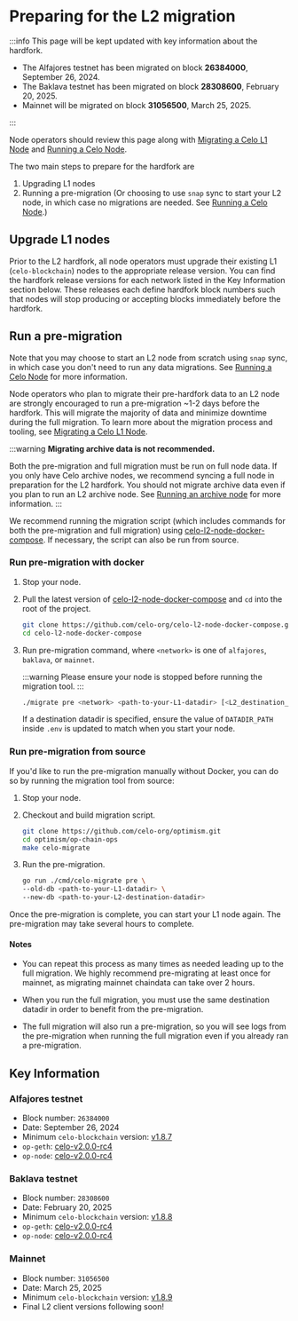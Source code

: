 # Preparing for the L2 migration

:::info
This page will be kept updated with key information about the hardfork.

* The Alfajores testnet has been migrated on block **26384000**, September 26, 2024.
* The Baklava testnet has been migrated on block **28308600**, February 20, 2025.
* Mainnet will be migrated on block **31056500**, March 25, 2025.

:::

Node operators should review this page along with [Migrating a Celo L1 Node](../operators/migrate-node.md) and [Running a Celo Node](../operators/run-node.md).

The two main steps to prepare for the hardfork are

1. Upgrading L1 nodes
2. Running a pre-migration (Or choosing to use `snap` sync to start your L2 node, in which case no migrations are needed. See [Running a Celo Node](../operators/run-node.md).)

## Upgrade L1 nodes

Prior to the L2 hardfork, all node operators must upgrade their existing L1 (`celo-blockchain`) nodes to the appropriate release version. You can find the hardfork release versions for each network listed in the Key Information section below.
These releases each define hardfork block numbers such that nodes will stop producing or accepting blocks immediately before the hardfork.

## Run a pre-migration

Note that you may choose to start an L2 node from scratch using `snap` sync, in which case you don't need to run any data migrations. See [Running a Celo Node](../operators/run-node.md) for more information.

Node operators who plan to migrate their pre-hardfork data to an L2 node are strongly encouraged to run a pre-migration ~1-2 days before the hardfork. This will migrate the majority of data and minimize downtime during the full migration. To learn more about the migration process and tooling, see [Migrating a Celo L1 Node](../operators/migrate-node.md).

:::warning
**Migrating archive data is not recommended.**

Both the pre-migration and full migration must be run on full node data. If you only have Celo archive nodes, we recommend syncing a full node in preparation for the L2 hardfork. You should not migrate archive data even if you plan to run an L2 archive node. See [Running an archive node](../operators/run-node.md#running-an-archive-node) for more information.
:::

We recommend running the migration script (which includes commands for both the pre-migration and full migration) using [celo-l2-node-docker-compose](https://github.com/celo-org/celo-l2-node-docker-compose). If necessary, the script can also be run from source.

### Run pre-migration with docker

1. Stop your node.
2. Pull the latest version of [celo-l2-node-docker-compose](https://github.com/celo-org/celo-l2-node-docker-compose) and `cd` into the root of the project.

    ```bash
    git clone https://github.com/celo-org/celo-l2-node-docker-compose.git
    cd celo-l2-node-docker-compose
    ```

3. Run pre-migration command, where `<network>` is one of `alfajores`, `baklava`, or `mainnet`.

    :::warning
    Please ensure your node is stopped before running the migration tool.
    :::

    ```bash
    ./migrate pre <network> <path-to-your-L1-datadir> [<L2_destination_datadir>]
    ```

    If a destination datadir is specified, ensure the value of `DATADIR_PATH` inside `.env` is updated to match when you start your node.

### Run pre-migration from source

If you'd like to run the pre-migration manually without Docker, you can do so by running the migration tool from source:

1. Stop your node.

2. Checkout and build migration script.

    ```bash
    git clone https://github.com/celo-org/optimism.git
    cd optimism/op-chain-ops
    make celo-migrate
    ```

3. Run the pre-migration.

    ```bash
    go run ./cmd/celo-migrate pre \
    --old-db <path-to-your-L1-datadir> \
    --new-db <path-to-your-L2-destination-datadir>
    ```

Once the pre-migration is complete, you can start your L1 node again. The pre-migration may take several hours to complete.

#### Notes

* You can repeat this process as many times as needed leading up to the full migration. We highly recommend pre-migrating at least once for mainnet, as migrating mainnet chaindata can take over 2 hours.

* When you run the full migration, you must use the same destination datadir in order to benefit from the pre-migration.

* The full migration will also run a pre-migration, so you will see logs from the pre-migration when running the full migration even if you already ran a pre-migration.

## Key Information

### Alfajores testnet

* Block number: `26384000`
* Date: September 26, 2024
* Minimum `celo-blockchain` version: [v1.8.7](https://github.com/celo-org/celo-blockchain/releases/tag/v1.8.7)
* `op-geth`: [celo-v2.0.0-rc4](https://github.com/celo-org/op-geth/releases/tag/celo-v2.0.0-rc4)
* `op-node`: [celo-v2.0.0-rc4](https://github.com/celo-org/optimism/releases/tag/celo-v2.0.0-rc4)

### Baklava testnet

* Block number: `28308600`
* Date: February 20, 2025
* Minimum `celo-blockchain` version: [v1.8.8](https://github.com/celo-org/celo-blockchain/releases/tag/v1.8.8)
* `op-geth`: [celo-v2.0.0-rc4](https://github.com/celo-org/op-geth/releases/tag/celo-v2.0.0-rc4)
* `op-node`: [celo-v2.0.0-rc4](https://github.com/celo-org/optimism/releases/tag/celo-v2.0.0-rc4)

### Mainnet

* Block number: `31056500`
* Date: March 25, 2025
* Minimum `celo-blockchain` version: [v1.8.9](https://github.com/celo-org/celo-blockchain/releases/tag/v1.8.9)
* Final L2 client versions following soon!
